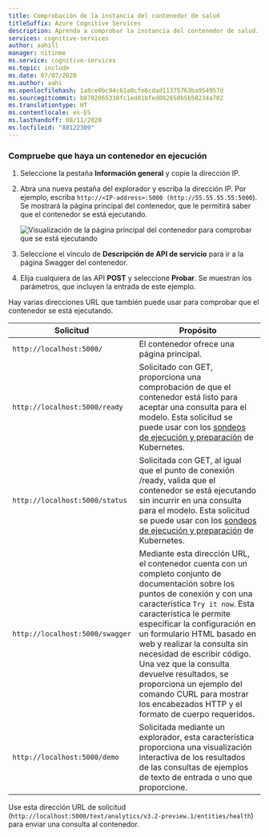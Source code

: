 ```yaml
---
title: Comprobación de la instancia del contenedor de salud
titleSuffix: Azure Cognitive Services
description: Aprenda a comprobar la instancia del contenedor de salud.
services: cognitive-services
author: aahill
manager: nitinme
ms.service: cognitive-services
ms.topic: include
ms.date: 07/07/2020
ms.author: aahi
ms.openlocfilehash: 1a8ce0bc94c61a0cfe6cdad11375763ba954957d
ms.sourcegitcommit: b8702065338fc1ed81bfed082650b5b58234a702
ms.translationtype: HT
ms.contentlocale: es-ES
ms.lasthandoff: 08/11/2020
ms.locfileid: "88122309"
---
```

### <a name="verify-that-a-container-is-running"></a>Compruebe que haya un contenedor en ejecución

1. Seleccione la pestaña **Información general** y copie la dirección IP.
1. Abra una nueva pestaña del explorador y escriba la dirección IP. Por ejemplo, escriba `http://<IP-address>:5000 (http://55.55.55.55:5000`). Se mostrará la página principal del contenedor, que le permitirá saber que el contenedor se está ejecutando.

    ![Visualización de la página principal del contenedor para comprobar que se está ejecutando](../media/how-tos/container-instance/swagger-docs-on-container.png)

1. Seleccione el vínculo de **Descripción de API de servicio** para ir a la página Swagger del contenedor.

1. Elija cualquiera de las API **POST** y seleccione **Probar**. Se muestran los parámetros, que incluyen la entrada de este ejemplo.

Hay varias direcciones URL que también puede usar para comprobar que el contenedor se está ejecutando.

|Solicitud|Propósito|
|--|--|
|`http://localhost:5000/`|El contenedor ofrece una página principal.|
|`http://localhost:5000/ready`|Solicitado con GET, proporciona una comprobación de que el contenedor está listo para aceptar una consulta para el modelo. Esta solicitud se puede usar con los [sondeos de ejecución y preparación](https://kubernetes.io/docs/tasks/configure-pod-container/configure-liveness-readiness-probes/) de Kubernetes.|
|`http://localhost:5000/status`|Solicitada con GET, al igual que el punto de conexión /ready, valida que el contenedor se está ejecutando sin incurrir en una consulta para el modelo. Esta solicitud se puede usar con los [sondeos de ejecución y preparación](https://kubernetes.io/docs/tasks/configure-pod-container/configure-liveness-readiness-probes/) de Kubernetes.|
|`http://localhost:5000/swagger`|Mediante esta dirección URL, el contenedor cuenta con un completo conjunto de documentación sobre los puntos de conexión y con una característica `Try it now`. Esta característica le permite especificar la configuración en un formulario HTML basado en web y realizar la consulta sin necesidad de escribir código. Una vez que la consulta devuelve resultados, se proporciona un ejemplo del comando CURL para mostrar los encabezados HTTP y el formato de cuerpo requeridos. |
|`http://localhost:5000/demo`| Solicitada mediante un explorador, esta característica proporciona una visualización interactiva de los resultados de las consultas de ejemplos de texto de entrada o uno que proporcione.  |

Use esta dirección URL de solicitud (`http://localhost:5000/text/analytics/v3.2-preview.1/entities/health`) para enviar una consulta al contenedor.
